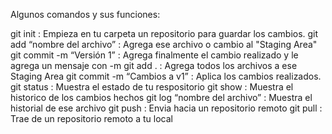 Algunos comandos y sus funciones:

git init : Empieza en tu carpeta un repositorio para guardar los cambios.
git add “nombre del archivo” : Agrega ese archivo o cambio al "Staging Area"
git commit -m “Versión 1” : Agrega finalmente el cambio realizado y le agrega un mensaje con -m
git add . : Agrega todos los archivos a ese Staging Area
git commit -m “Cambios a v1” : Aplica los cambios realizados.
git status : Muestra el estado de tu respositorio
git show : Muestra el historico de los cambios hechos
git log “nombre del archivo” : Muestra el historial de ese archivo
git push : Envia hacia un repositorio remoto
git pull : Trae de un repositorio remoto a tu local